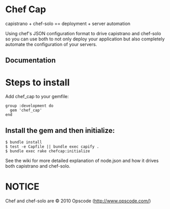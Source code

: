 # Chef Cap

capistrano + chef-solo == deployment + server automation

Using chef's JSON configuration format to drive capistrano and chef-solo so you can use both to not only deploy your application but also completely automate the configuration of your servers.

## Documentation

# Steps to install

Add chef_cap to your gemfile:

    group :development do
      gem 'chef_cap'
    end

## Install the gem and then initialize:

    $ bundle install
    $ test -e Capfile || bundle exec capify .
    $ bundle exec rake chefcap:initialize

See the wiki for more detailed explanation of node.json and how it drives both capistrano and chef-solo.

# NOTICE

Chef and chef-solo are © 2010 Opscode (http://www.opscode.com/)
